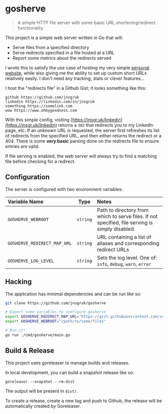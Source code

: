 # gosherve

> A simple HTTP file server with some basic URL shortening/redirect functionality

This project is a simple web server written in Go that will:

- Serve files from a specified directory
- Serve redirects specified in a file hosted at a URL
- Report some metrics about the redirects served

I wrote this to satisfy the use case of hosting my very simple [personal website](https://jnsgr.uk), while also giving me the ability to set up custom short URLs relatively easily. I don't need any tracking, stats or clever features...

I host the "redirects file" in a Github Gist; it looks something like this:

```
github https://github.com/jnsgruk
linkedin https://linkedin.com/in/jnsgruk
something https://somelink.com
wow https://www.ohmygoodness.com
```

With this simple config, visiting [https://jnsgr.uk/linkedin](https://jnsgr.uk/linkedin) returns a `302` that redirects you to my LinkedIn page, etc. If an unknown URL is requested, the server first refreshes its list of redirects from the specified URL, and then either returns the redirect or a 404. There is some **very basic** parsing done on the redirects file to ensure entries are valid.

If file serving is enabled, the web server will always try to find a matching file before checking for a redirect.

## Configuration

The server is configured with two environment variables:

| Variable Name               |   Type   | Notes                                                                                           |
| :-------------------------- | :------: | :---------------------------------------------------------------------------------------------- |
| `GOSHERVE_WEBROOT`          | `string` | Path to directory from which to serve files. If not specified, file serving is simply disabled. |
| `GOSHERVE_REDIRECT_MAP_URL` | `string` | URL containing a list of aliases and corresponding redirect URLs                                |
| `GOSHERVE_LOG_LEVEL`        | `string` | Sets the log level. One of: `info`, `debug`, `warn`, `error`                                    |

## Hacking

The application has minimal dependencies and can be run like so:

```bash
git clone https://github.com/jnsgruk/gosherve

# Export some variables to configure gosherve
export GOSHERVE_REDIRECT_MAP_URL="https://gist.githubusercontent.com/someuser/somegisthash/raw"
export GOSHERVE_WEBROOT="/path/to/some/files"

# Run it!
go run ./cmd/gosherve/main.go
```

## Build & Release

This project uses goreleaser to manage builds and releases.

In local development, you can build a snapshot release like so:

```shell
goreleaser --snapshot --rm-dist
```

The output will be present in `dist/`.

To create a release, create a new tag and push to Github, the release will be automatically
created by Goreleaser.
